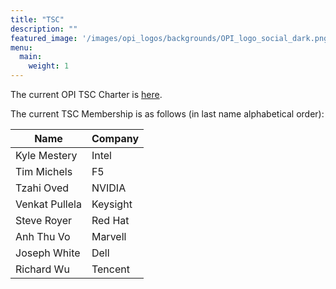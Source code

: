 ```yaml
---
title: "TSC"
description: ""
featured_image: '/images/opi_logos/backgrounds/OPI_logo_social_dark.png'
menu:
  main:
    weight: 1
---
```


The current OPI TSC Charter is [here](/docs/Open_Programmable_Infrastructure_Technical_Charter_Final-06-9-2022.pdf).

The current TSC Membership is as follows (in last name alphabetical order):

| Name           | Company  |
| -------------- | -------- |
| Kyle Mestery   | Intel    |
| Tim Michels    | F5       |
| Tzahi Oved     | NVIDIA   |
| Venkat Pullela | Keysight |
| Steve Royer    | Red Hat  |
| Anh Thu Vo     | Marvell  |
| Joseph White   | Dell     |
| Richard Wu     | Tencent  |
